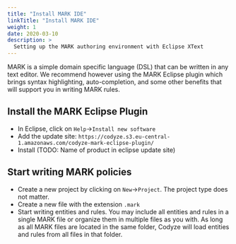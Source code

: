 ```yaml
---
title: "Install MARK IDE"
linkTitle: "Install MARK IDE"
weight: 1
date: 2020-03-10
description: >
  Setting up the MARK authoring environment with Eclipse XText
---
```


MARK is a simple domain specific language (DSL) that can be written in any text editor. We recommend however using the MARK Eclipse plugin which brings syntax highlighting, auto-completion, and some other benefits that will support you in writing MARK rules.


## Install the MARK Eclipse Plugin

* In Eclipse, click on `Help`->`Install new software`
* Add the update site: `https://codyze.s3.eu-central-1.amazonaws.com/codyze-mark-eclipse-plugin/`
* Install (TODO: Name of product in eclipse update site)

## Start writing MARK policies

* Create a new project by clicking on `New`->`Project`. The project type does not matter.
* Create a new file with the extension `.mark`
* Start writing entities and rules. You may include all entities and rules in a single MARK file or organize them in multiple files as you with. As long as all MARK files are located in the same folder, Codyze will load entities and rules from all files in that folder.
